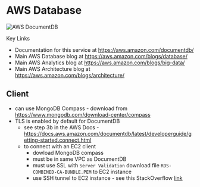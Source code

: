 # AWS Database

![AWS DocumentDB](https://github.com/lynnlangit/Hello-AWS-Data-Services/blob/master/images/documentdb.png)

Key Links
- Documentation for this service at https://aws.amazon.com/documentdb/
- Main AWS Database blog at https://aws.amazon.com/blogs/database/
- Main AWS Analytics blog at https://aws.amazon.com/blogs/big-data/
- Main AWS Architecture blog at https://aws.amazon.com/blogs/architecture/

## Client

- can use MongoDB Compass - download from https://www.mongodb.com/download-center/compass
- TLS is enabled by default for DocumentDB
    - see step 3b in the AWS Docs - https://docs.aws.amazon.com/documentdb/latest/developerguide/getting-started.connect.html
    - to connect with an EC2 client
        - dowload MongoDB compass
        - must be in same VPC as DocumentDB
        - must use SSL with `Server Validation`
            download file `RDS-COMBINED-CA-BUNDLE.PEM` to EC2 instance
        - use SSH tunnel to EC2 instance - see this StackOverflow [link](https://stackoverflow.com/questions/54642084/unable-to-connect-to-aws-documentdb-using-mongodb-compass-no-option-to-pass-ssl)
